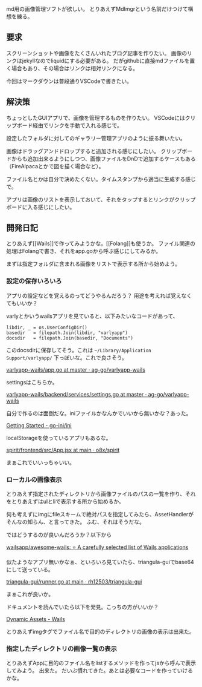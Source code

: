 md用の画像管理ソフトが欲しい。
とりあえずMdImgrという名前だけつけて構想を練る。

## 要求

スクリーンショットや画像をたくさんいれたブログ記事を作りたい。
画像のリンクはjekyllなのでliquidにする必要がある。
だがgithubに直接mdファイルを置く場合もあり、その場合はリンクは相対リンクになる。

今回はマークダウンは普段通りVSCodeで書きたい。

## 解決策

ちょっとしたGUIアプリで、画像を管理するものを作りたい。
VSCodeにはクリップボード経由でリンクを手動で入れる感じで。

設定したフォルダに対してのギャラリー管理アプリのように振る舞いたい。

画像はドラッグアンドドロップすると追加される感じにしたい。
クリップボードからも追加出来るようにしつつ、画像ファイルをDnDで追加するケースもある（FireAlpacaとかで図を描く場合など）。

ファイル名とかは自分で決めたくない。タイムスタンプから適当に生成する感じで。

アプリは画像のリストを表示しておいて、それをタップするとリンクがクリップボードに入る感じにしたい。

## 開発日記

とりあえず[[Wails]]で作ってみようかな。[[Folang]]も使うか。
ファイル関連の処理はFolangで書き、それをapp.goから呼ぶ感じにしてみるか。

まずは指定フォルダに含まれる画像をリストで表示する所から始めよう。

### 設定の保存いろいろ

アプリの設定などを覚えるのってどうやるんだろう？
用途を考えれば覚えなくてもいいか？

varlyとかいうwailsアプリを見ていると、以下みたいなコードがあって、

```golang
libdir, _ = os.UserConfigDir()
basedir   = filepath.Join(libdir, "varlyapp")
docsdir   = filepath.Join(basedir, "Documents")
```

このdocsdirに保存してそう。これは `~/Library/Application Support/varlyapp/` 下っぽいな。これで良さそう。

[varlyapp-wails/app.go at master · ag-go/varlyapp-wails](https://github.com/ag-go/varlyapp-wails/blob/master/app.go)

settingsはこちらか。

[varlyapp-wails/backend/services/settings.go at master · ag-go/varlyapp-wails](https://github.com/ag-go/varlyapp-wails/blob/master/backend/services/settings.go)

自分で作るのは面倒だな。iniファイルかなんかでいいから無いかな？あった。

[Getting Started - go-ini/ini](https://ini.unknwon.io/docs/intro/getting_started)

localStorageを使っているアプリもあるな。

[spirit/frontend/src/App.jsx at main · o8x/spirit](https://github.com/o8x/spirit/blob/main/frontend/src/App.jsx)

まぁこれでいいっちゃいい。

### ローカルの画像表示

とりあえず指定されたディレクトリから画像ファイルのパスの一覧を作り、それをとりあえずはulとliで表示する所から始めるか。

何も考えずにimgにfileスキームで絶対パスを指定してみたら、AssetHandlerがそんなの知らん、と言ってきた。
ふむ、それはそうだな。

ではどうするのが良いんだろうか？以下から

[wailsapp/awesome-wails: ⭐ A carefully selected list of Wails applications](https://github.com/wailsapp/awesome-wails?tab=readme-ov-file)

似たようなアプリ無いかなぁ、といろいろ見ていたら、triangula-guiでbase64にして送っている。

[triangula-gui/runner.go at main · rh12503/triangula-gui](https://github.com/rh12503/triangula-gui/blob/main/runner.go#L134)

まぁこれが良いか。

ドキュメントを読んでいたら以下を発見。こっちの方がいいか？

[Dynamic Assets - Wails](https://wails.io/docs/guides/dynamic-assets)

とりあえずimgタグでファイル名で目的のディレクトリの画像の表示は出来た。

### 指定したディレクトリの画像一覧の表示

とりあえずAppに目的のファイル名をlistするメソッドを作ってjsから呼んで表示してみよう。
出来た。
だいぶ慣れてきた。あとは必要なコードを作っていけるかな。